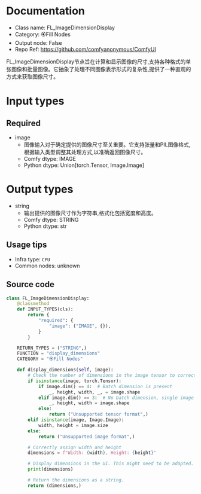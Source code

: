 
# Documentation
- Class name: FL_ImageDimensionDisplay
- Category: 🏵️Fill Nodes
- Output node: False
- Repo Ref: https://github.com/comfyanonymous/ComfyUI

FL_ImageDimensionDisplay节点旨在计算和显示图像的尺寸,支持各种格式的单张图像和批量图像。它抽象了处理不同图像表示形式的复杂性,提供了一种直观的方式来获取图像尺寸。

# Input types
## Required
- image
    - 图像输入对于确定提供的图像尺寸至关重要。它支持张量和PIL图像格式,根据输入类型调整其处理方式,以准确返回图像尺寸。
    - Comfy dtype: IMAGE
    - Python dtype: Union[torch.Tensor, Image.Image]

# Output types
- string
    - 输出提供的图像尺寸作为字符串,格式化包括宽度和高度。
    - Comfy dtype: STRING
    - Python dtype: str


## Usage tips
- Infra type: `CPU`
- Common nodes: unknown


## Source code
```python
class FL_ImageDimensionDisplay:
    @classmethod
    def INPUT_TYPES(cls):
        return {
            "required": {
                "image": ("IMAGE", {}),
            }
        }

    RETURN_TYPES = ("STRING",)
    FUNCTION = "display_dimensions"
    CATEGORY = "🏵️Fill Nodes"

    def display_dimensions(self, image):
        # Check the number of dimensions in the image tensor to correctly unpack the dimensions
        if isinstance(image, torch.Tensor):
            if image.dim() == 4:  # Batch dimension is present
                _, height, width, _, = image.shape
            elif image.dim() == 3:  # No batch dimension, single image
                _, height, width = image.shape
            else:
                return ("Unsupported tensor format",)
        elif isinstance(image, Image.Image):
            width, height = image.size
        else:
            return ("Unsupported image format",)

        # Correctly assign width and height
        dimensions = f"Width: {width}, Height: {height}"

        # Display dimensions in the UI. This might need to be adapted.
        print(dimensions)

        # Return the dimensions as a string.
        return (dimensions,)

```
